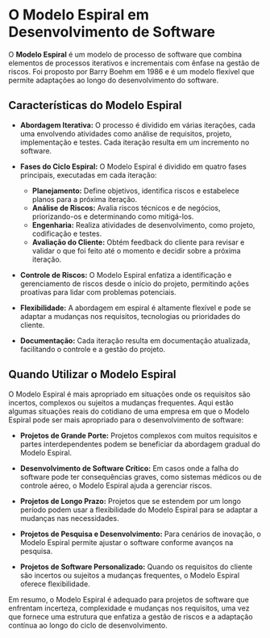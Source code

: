 # O Modelo Espiral em Desenvolvimento de Software

O **Modelo Espiral** é um modelo de processo de software que combina elementos de processos iterativos e incrementais com ênfase na gestão de riscos. Foi proposto por Barry Boehm em 1986 e é um modelo flexível que permite adaptações ao longo do desenvolvimento do software.

## Características do Modelo Espiral

- **Abordagem Iterativa:** O processo é dividido em várias iterações, cada uma envolvendo atividades como análise de requisitos, projeto, implementação e testes. Cada iteração resulta em um incremento no software.

- **Fases do Ciclo Espiral:** O Modelo Espiral é dividido em quatro fases principais, executadas em cada iteração:
  - **Planejamento:** Define objetivos, identifica riscos e estabelece planos para a próxima iteração.
  - **Análise de Riscos:** Avalia riscos técnicos e de negócios, priorizando-os e determinando como mitigá-los.
  - **Engenharia:** Realiza atividades de desenvolvimento, como projeto, codificação e testes.
  - **Avaliação do Cliente:** Obtém feedback do cliente para revisar e validar o que foi feito até o momento e decidir sobre a próxima iteração.

- **Controle de Riscos:** O Modelo Espiral enfatiza a identificação e gerenciamento de riscos desde o início do projeto, permitindo ações proativas para lidar com problemas potenciais.

- **Flexibilidade:** A abordagem em espiral é altamente flexível e pode se adaptar a mudanças nos requisitos, tecnologias ou prioridades do cliente.

- **Documentação:** Cada iteração resulta em documentação atualizada, facilitando o controle e a gestão do projeto.

## Quando Utilizar o Modelo Espiral

O Modelo Espiral é mais apropriado em situações onde os requisitos são incertos, complexos ou sujeitos a mudanças frequentes. Aqui estão algumas situações reais do cotidiano de uma empresa em que o Modelo Espiral pode ser mais apropriado para o desenvolvimento de software:

- **Projetos de Grande Porte:** Projetos complexos com muitos requisitos e partes interdependentes podem se beneficiar da abordagem gradual do Modelo Espiral.

- **Desenvolvimento de Software Crítico:** Em casos onde a falha do software pode ter consequências graves, como sistemas médicos ou de controle aéreo, o Modelo Espiral ajuda a gerenciar riscos.

- **Projetos de Longo Prazo:** Projetos que se estendem por um longo período podem usar a flexibilidade do Modelo Espiral para se adaptar a mudanças nas necessidades.

- **Projetos de Pesquisa e Desenvolvimento:** Para cenários de inovação, o Modelo Espiral permite ajustar o software conforme avanços na pesquisa.

- **Projetos de Software Personalizado:** Quando os requisitos do cliente são incertos ou sujeitos a mudanças frequentes, o Modelo Espiral oferece flexibilidade.

Em resumo, o Modelo Espiral é adequado para projetos de software que enfrentam incerteza, complexidade e mudanças nos requisitos, uma vez que fornece uma estrutura que enfatiza a gestão de riscos e a adaptação contínua ao longo do ciclo de desenvolvimento.
